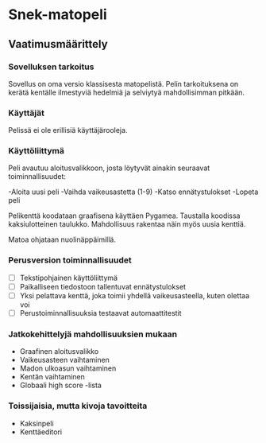 # Snek-matopeli

## Vaatimusmäärittely

### Sovelluksen tarkoitus

Sovellus on oma versio klassisesta matopelistä. Pelin tarkoituksena on kerätä kentälle ilmestyviä hedelmiä ja selviytyä mahdollisimman
pitkään.

### Käyttäjät

Pelissä ei ole erillisiä käyttäjärooleja.

### Käyttöliittymä

Peli avautuu aloitusvalikkoon, josta löytyvät ainakin seuraavat toiminnallisuudet:

-Aloita uusi peli
-Vaihda vaikeusastetta (1-9)
-Katso ennätystulokset
-Lopeta peli

Pelikenttä koodataan graafisena käyttäen Pygamea. Taustalla koodissa kaksiulotteinen taulukko. Mahdollisuus rakentaa näin myös uusia
kenttiä.

Matoa ohjataan nuolinäppäimillä.

### Perusversion toiminnallisuudet

- [ ] Tekstipohjainen käyttöliittymä
- [ ] Paikalliseen tiedostoon tallentuvat ennätystulokset
- [ ] Yksi pelattava kenttä, joka toimii yhdellä vaikeusasteella, kuten olettaa voi
- [ ] Perustoiminnallisuuksia testaavat automaattitestit

### Jatkokehittelyjä mahdollisuuksien mukaan

- Graafinen aloitusvalikko
- Vaikeusasteen vaihtaminen
- Madon ulkoasun vaihtaminen
- Kentän vaihtaminen
- Globaali high score -lista

### Toissijaisia, mutta kivoja tavoitteita

- Kaksinpeli
- Kenttäeditori
